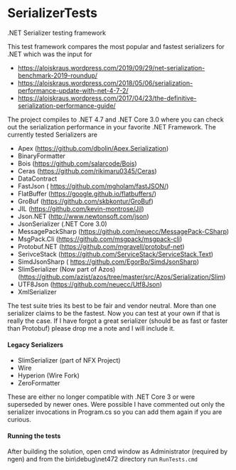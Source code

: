 # SerializerTests
.NET Serializer testing framework

This test framework compares the most popular and fastest serializers for .NET which was the input for 
- https://aloiskraus.wordpress.com/2019/09/29/net-serialization-benchmark-2019-roundup/
- https://aloiskraus.wordpress.com/2018/05/06/serialization-performance-update-with-net-4-7-2/
- https://aloiskraus.wordpress.com/2017/04/23/the-definitive-serialization-performance-guide/


The project compiles to .NET 4.7 and .NET Core 3.0 where you can check out the serialization performance in your favorite .NET Framework. 
The currently tested Serializers are
- Apex (https://github.com/dbolin/Apex.Serialization)
- BinaryFormatter
- Bois (https://github.com/salarcode/Bois)
- Ceras (https://github.com/rikimaru0345/Ceras)
- DataContract
- FastJson ( https://github.com/mgholam/fastJSON/)
- FlatBuffer (https://google.github.io/flatbuffers/)
- GroBuf (https://github.com/skbkontur/GroBuf)
- JIL (https://github.com/kevin-montrose/Jil)
- Json.NET (http://www.newtonsoft.com/json)
- JsonSerializer (.NET Core 3.0)
- MessagePackSharp (https://github.com/neuecc/MessagePack-CSharp)
- MsgPack.Cli (https://github.com/msgpack/msgpack-cli)
- Protobuf.NET (https://github.com/mgravell/protobuf-net)
- SerivceStack (https://github.com/ServiceStack/ServiceStack.Text)
- SimdJsonSharp ( https://github.com/EgorBo/SimdJsonSharp)
- SlimSerializer (Now part of Azos) (https://github.com/azist/azos/tree/master/src/Azos/Serialization/Slim)
- UTF8Json (https://github.com/neuecc/Utf8Json)
- XmlSerializer


The test suite tries its best to be fair and vendor neutral. More than one serializer claims to be the fastest. 
Now you can test at your own if that is really the case. If I have forgot a great serializer (should be as fast or faster than Protobuf) 
please drop me a note and I will include it. 

#### Legacy Serializers
- SlimSerializer (part of NFX Project)
- Wire
- Hyperion (Wire Fork)
- ZeroFormatter

These are either no longer compatible with .NET Core 3 or were superseded by newer ones. Were possible
I have commented out only the serializer invocations in Program.cs so you can add them again if you are curious. 

#### Running the tests
After building the solution, open cmd window as Administrator (required by ngen) and from the bin\debug\net472 directory run `RunTests.cmd`